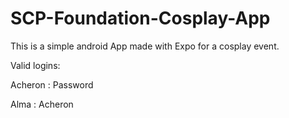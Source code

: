 # SCP-Foundation-Cosplay-App
This is a simple android App made with Expo for a cosplay event.

Valid logins:

Acheron : Password

Alma : Acheron
